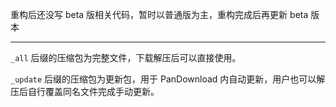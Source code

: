 重构后还没写 beta 版相关代码，暂时以普通版为主，重构完成后再更新 beta 版本

---

`_all` 后缀的压缩包为完整文件，下载解压后可以直接使用。

`_update` 后缀的压缩包为更新包，用于 PanDownload 内自动更新，用户也可以解压后自行覆盖同名文件完成手动更新。